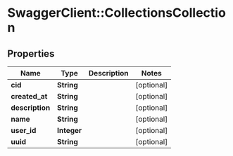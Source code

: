# SwaggerClient::CollectionsCollection

## Properties
Name | Type | Description | Notes
------------ | ------------- | ------------- | -------------
**cid** | **String** |  | [optional] 
**created_at** | **String** |  | [optional] 
**description** | **String** |  | [optional] 
**name** | **String** |  | [optional] 
**user_id** | **Integer** |  | [optional] 
**uuid** | **String** |  | [optional] 


